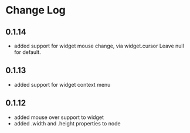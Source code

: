 # Change Log

## 0.1.14

- added support for widget mouse change, via widget.cursor Leave null for default.

## 0.1.13

- added support for widget context menu

## 0.1.12

- added mouse over support to widget
- added .width and .height properties to node
